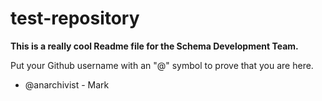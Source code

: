 test-repository
===============
**This is a really cool Readme file for the Schema Development Team.**

Put your Github username with an "@" symbol to prove that you are here.

* @anarchivist - Mark
